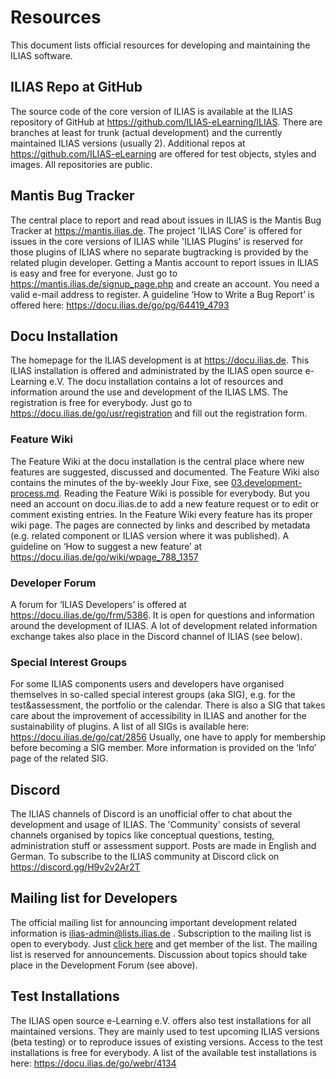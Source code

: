 # Resources
This document lists official resources for developing and maintaining the ILIAS software.

## ILIAS Repo at GitHub
The source code of the core version of ILIAS is available at the ILIAS repository of GitHub at https://github.com/ILIAS-eLearning/ILIAS. There are branches at least for trunk (actual development) and the currently maintained ILIAS versions (usually 2).
Additional repos at https://github.com/ILIAS-eLearning are offered for test objects, styles and images. All repositories are public.

## Mantis Bug Tracker
The central place to report and read about issues in ILIAS is the Mantis Bug Tracker at https://mantis.ilias.de. The project 'ILIAS Core' is offered for issues in the core versions of ILIAS while 'ILIAS Plugins' is reserved for those plugins of ILIAS where no separate bugtracking is provided by the related plugin developer.
Getting a Mantis account to report issues in ILIAS is easy and free for everyone. Just go to https://mantis.ilias.de/signup_page.php and create an account. You need a valid e-mail address to register.
A guideline ‘How to Write a Bug Report’ is offered here: https://docu.ilias.de/go/pg/64419_4793

## Docu Installation
The homepage for the ILIAS development is at https://docu.ilias.de. This ILIAS installation is offered and administrated by the ILIAS open source e-Learning e.V. 
The docu installation contains a lot of resources and information around the use and development of the ILIAS LMS. The registration is free for everybody. Just go to https://docu.ilias.de/go/usr/registration and fill out the registration form.

### Feature Wiki
The Feature Wiki at the docu installation is the central place where new features are suggested, discussed and documented. The Feature Wiki also contains the minutes of the by-weekly Jour Fixe, see [03.development-process.md](https://github.com/ILIAS-eLearning/ILIAS/blob/trunk/docs/development/devguide/tutorial/01-community/03-development-process.md).
Reading the Feature Wiki is possible for everybody. But you need an account on docu.ilias.de to add a new feature request or to edit or comment existing entries. 
In the Feature Wiki every feature has its proper wiki page. The pages are connected by links and described by metadata (e.g. related component or ILIAS version where it was published).
A guideline on ‘How to suggest a new feature’ at https://docu.ilias.de/go/wiki/wpage_788_1357

### Developer Forum
A forum for ‘ILIAS Developers’ is offered at https://docu.ilias.de/go/frm/5386. It is open for questions and information around the development of ILIAS. A lot of development related information exchange takes also place in the Discord channel of ILIAS (see below).

### Special Interest Groups
For some ILIAS components users and developers have organised themselves in so-called special interest groups (aka SIG), e.g. for the test&assessment, the portfolio or the calendar. There is also a SIG that takes care about the improvement of accessibility in ILIAS and another for the sustainability of plugins. A list of all SIGs is available here: https://docu.ilias.de/go/cat/2856
Usually, one have to apply for membership before becoming a SIG member. More information is provided on the ‘Info’ page of the related SIG.

## Discord
The ILIAS channels of Discord is an unofficial offer to chat about the development and usage of ILIAS. The 'Community' consists of several channels organised by topics like conceptual questions, testing, administration stuff or assessment support. Posts are made in English and German. To subscribe to the ILIAS community at Discord click on https://discord.gg/H9v2v2Ar2T

## Mailing list for Developers
The official mailing list for announcing important development related information is ilias-admin@lists.ilias.de . Subscription to the mailing list is open to everybody. Just [click here](https://lists.ilias.de/postorius/lists/developers.lists.ilias.de) and get member of the list. The mailing list is reserved for announcements. Discussion about topics should take place in the Development Forum (see above).

## Test Installations
The ILIAS open source e-Learning e.V. offers also test installations for all maintained versions. They are mainly used to test upcoming ILIAS versions (beta testing) or to reproduce issues of existing versions. Access to the test installations is free for everybody. A list of the available test installations is here: https://docu.ilias.de/go/webr/4134